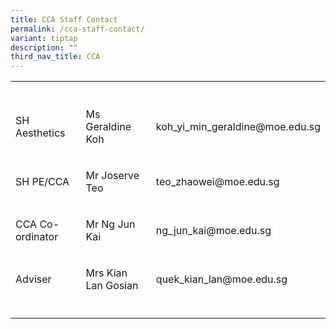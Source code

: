 ```yaml
---
title: CCA Staff Contact
permalink: /cca-staff-contact/
variant: tiptap
description: ""
third_nav_title: CCA
---
```

<p></p>
<table style="minWidth: 75px">
<colgroup>
<col>
<col>
<col>
</colgroup>
<tbody>
<tr>
<th rowspan="1" colspan="1">
<p></p>
</th>
<th rowspan="1" colspan="1">
<p></p>
</th>
<th rowspan="1" colspan="1">
<p></p>
</th>
</tr>
<tr>
<td rowspan="1" colspan="1">
<p>SH Aesthetics</p>
</td>
<td rowspan="1" colspan="1">
<p>Ms Geraldine Koh</p>
</td>
<td rowspan="1" colspan="1">
<p>koh_yi_min_geraldine@moe.edu.sg</p>
</td>
</tr>
<tr>
<td rowspan="1" colspan="1">
<p>SH PE/CCA</p>
</td>
<td rowspan="1" colspan="1">
<p>Mr Joserve Teo</p>
</td>
<td rowspan="1" colspan="1">
<p>teo_zhaowei@moe.edu.sg</p>
</td>
</tr>
<tr>
<td rowspan="1" colspan="1">
<p>CCA Co-ordinator</p>
</td>
<td rowspan="1" colspan="1">
<p>Mr Ng Jun Kai</p>
</td>
<td rowspan="1" colspan="1">
<p>ng_jun_kai@moe.edu.sg</p>
</td>
</tr>
<tr>
<td rowspan="1" colspan="1">
<p>Adviser</p>
</td>
<td rowspan="1" colspan="1">
<p>Mrs Kian Lan Gosian</p>
</td>
<td rowspan="1" colspan="1">
<p>quek_kian_lan@moe.edu.sg</p>
</td>
</tr>
<tr>
<td rowspan="1" colspan="1">
<p></p>
</td>
<td rowspan="1" colspan="1">
<p></p>
</td>
<td rowspan="1" colspan="1">
<p></p>
</td>
</tr>
</tbody>
</table>
<p></p>